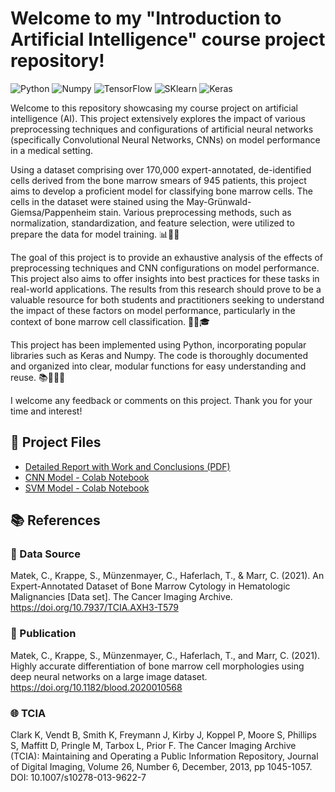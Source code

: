 # Welcome to my "Introduction to Artificial Intelligence" course project repository!
![Python](https://img.shields.io/badge/Python-3776AB?style=flat-square&logo=python&logoColor=white)
![Numpy](https://img.shields.io/badge/Numpy-013243?style=flat-square&logo=numpy&logoColor=white)
![TensorFlow](https://img.shields.io/badge/TensorFlow-FF6F00?style=flat-square&logo=tensorflow&logoColor=white)
![SKlearn](https://img.shields.io/badge/Scikit_Learn-F7931E?style=flat-square&logo=scikit-learn&logoColor=white)
![Keras](https://img.shields.io/badge/Keras-D00000?style=flat-square&logo=keras&logoColor=white)

Welcome to this repository showcasing my course project on artificial intelligence (AI). This project extensively explores the impact of various preprocessing techniques and configurations of artificial neural networks (specifically Convolutional Neural Networks, CNNs) on model performance in a medical setting.

Using a dataset comprising over 170,000 expert-annotated, de-identified cells derived from the bone marrow smears of 945 patients, this project aims to develop a proficient model for classifying bone marrow cells. The cells in the dataset were stained using the May-Grünwald-Giemsa/Pappenheim stain. Various preprocessing methods, such as normalization, standardization, and feature selection, were utilized to prepare the data for model training. 📊🔬💡

The goal of this project is to provide an exhaustive analysis of the effects of preprocessing techniques and CNN configurations on model performance. This project also aims to offer insights into best practices for these tasks in real-world applications. The results from this research should prove to be a valuable resource for both students and practitioners seeking to understand the impact of these factors on model performance, particularly in the context of bone marrow cell classification. 🏥💼🎓

This project has been implemented using Python, incorporating popular libraries such as Keras and Numpy. The code is thoroughly documented and organized into clear, modular functions for easy understanding and reuse. 📚🐍👩‍💻

I welcome any feedback or comments on this project. Thank you for your time and interest!

## 📂 Project Files

* [Detailed Report with Work and Conclusions (PDF)](https://github.com/tcivie/Bone_Marrow_Cells_Classification/blob/main/Final%20Project%20in%20AI.pdf)
* [CNN Model - Colab Notebook](https://github.com/tcivie/Bone_Marrow_Cells_Classification/blob/main/AI_Project_CNN.ipynb)
* [SVM Model - Colab Notebook](https://github.com/tcivie/Bone_Marrow_Cells_Classification/blob/main/AI_Project_SVM.ipynb)
## 📚 References

### 📄 Data Source
Matek, C., Krappe, S., Münzenmayer, C., Haferlach, T., & Marr, C. (2021). An Expert-Annotated Dataset of Bone Marrow Cytology in Hematologic Malignancies [Data set]. The Cancer Imaging Archive. https://doi.org/10.7937/TCIA.AXH3-T579

### 📖 Publication
Matek, C., Krappe, S., Münzenmayer, C., Haferlach, T., and Marr, C. (2021). Highly accurate differentiation of bone marrow cell morphologies using deep neural networks on a large image dataset. https://doi.org/10.1182/blood.2020010568

### 🌐 TCIA
Clark K, Vendt B, Smith K, Freymann J, Kirby J, Koppel P, Moore S, Phillips S, Maffitt D, Pringle M, Tarbox L, Prior F. The Cancer Imaging Archive (TCIA): Maintaining and Operating a Public Information Repository, Journal of Digital Imaging, Volume 26, Number 6, December, 2013, pp 1045-1057. DOI: 10.1007/s10278-013-9622-7
